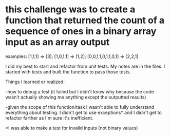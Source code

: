 # this challenge was to create a function that returned the count of a sequence of ones in a binary array input as an array output

 examples: [1,1,1] => [3]; [1,0,1,1] => [1,2]; [0,0,1,1,0,1,1,0,1] => [2,2,1]

 I did my best to start and refactor from unit tests. My notes are in the files. I started with tests and built the function to pass those tests.

Things I learned or realized:

-how to debug a test (it failed but I didn't know why because the code wasn't actually showing me anything except the outputted results)

-given the scope of this function/task I wasn't able to fully understand everything about testing. I didn't get to use exceptions* and I didn't get to refactor farther as I'm sure it's inefficient.

*I was able to make a test for invalid inputs (not binary values)
